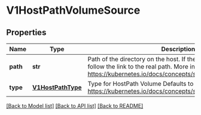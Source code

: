 # V1HostPathVolumeSource

## Properties
Name | Type | Description | Notes
------------ | ------------- | ------------- | -------------
**path** | **str** | Path of the directory on the host. If the path is a symlink, it will follow the link to the real path. More info: https://kubernetes.io/docs/concepts/storage/volumes#hostpath | 
**type** | [**V1HostPathType**](V1HostPathType.md) | Type for HostPath Volume Defaults to \&quot;\&quot; More info: https://kubernetes.io/docs/concepts/storage/volumes#hostpath | [optional] 

[[Back to Model list]](../README.md#documentation-for-models) [[Back to API list]](../README.md#documentation-for-api-endpoints) [[Back to README]](../README.md)


